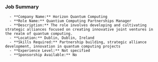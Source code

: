 ### Job Summary
      - **Company Name:** Horizon Quantum Computing
      - **Role Name:** Quantium Computing Partnerships Manager
      - **Description:** The role involves developing and cultivating strategic alliances focused on creating innovative joint ventures in the realm of quantum computing.
      - **Location:** Dublin, Dublin, Ireland
      - **Skills Required:** Partnership building, strategic alliance development, innovation in quantum computing projects
      - **Experience Level:** Not specified
      - **Sponsorship Available:** No
      